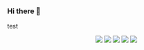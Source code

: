 ### Hi there 👋

test
<div style = "text-align: center">
  <div>
    <img src = https://img.shields.io/badge/-Python-blue></img>
    <img src = https://img.shields.io/badge/-Java-red></img>
    <img src = https://img.shields.io/badge/-Javascript-yellow></img>
    <img src = https://img.shields.io/badge/-CSS-skyblue></img>
    <img src = https://img.shields.io/badge/-HTML-#FF6347></img>
  </div>
</div>
